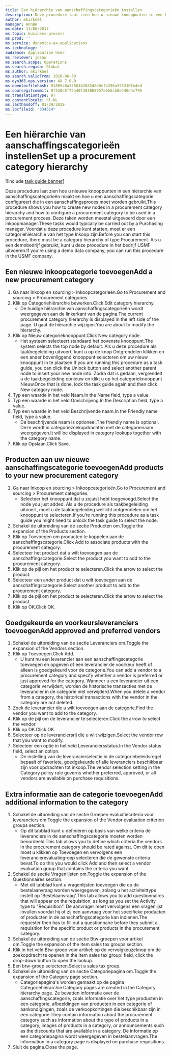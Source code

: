 ```yaml
---
title: Een hiërarchie van aanschaffingscategorieën instellen
description: Deze procedure laat zien hoe u nieuwe knooppunten in een hiërarchie van aanschaffingscategorieën maakt en hoe u een aanschaffingscategorie configureert die in een aanschaffingsproces moet worden gebruikt.
author: mkirknel
manager: AnnBe
ms.date: 11/06/2017
ms.topic: business-process
ms.prod: ''
ms.service: dynamics-ax-applications
ms.technology: ''
audience: Application User
ms.reviewer: josaw
ms.search.scope: Operations
ms.search.region: Global
ms.author: mkirknel
ms.search.validFrom: 2016-06-30
ms.dyn365.ops.version: AX 7.0.0
ms.openlocfilehash: 01809a8a3256342682d8a9cfb296a355310fe4ed
ms.sourcegitcommit: 0f530e5f72a40f383868957a6b5cb0e446e4c795
ms.translationtype: HT
ms.contentlocale: nl-NL
ms.lasthandoff: 01/29/2019
ms.locfileid: "334514"
---
```

# <a name="set-up-a-procurement-category-hierarchy"></a><span data-ttu-id="1f588-103">Een hiërarchie van aanschaffingscategorieën instellen</span><span class="sxs-lookup"><span data-stu-id="1f588-103">Set up a procurement category hierarchy</span></span>

[!include [task guide banner](../../includes/task-guide-banner.md)]

<span data-ttu-id="1f588-104">Deze procedure laat zien hoe u nieuwe knooppunten in een hiërarchie van aanschaffingscategorieën maakt en hoe u een aanschaffingscategorie configureert die in een aanschaffingsproces moet worden gebruikt.</span><span class="sxs-lookup"><span data-stu-id="1f588-104">This procedure shows you how to create new nodes in a procurement category hierarchy and how to configure a procurement category to be used in a procurement process.</span></span> <span data-ttu-id="1f588-105">Deze taken worden meestal uitgevoerd door een inkoopmanager.</span><span class="sxs-lookup"><span data-stu-id="1f588-105">These tasks would typically be carried out by a Purchasing manager.</span></span> <span data-ttu-id="1f588-106">Voordat u deze procedure kunt starten, moet er een categoriehiërarchie van het type Inkoop zijn.</span><span class="sxs-lookup"><span data-stu-id="1f588-106">Before you can start this procedure, there must be a category hierarchy of type Procurement.</span></span> <span data-ttu-id="1f588-107">Als u een demobedrijf gebruikt, kunt u deze procedure in het bedrijf USMF uitvoeren.</span><span class="sxs-lookup"><span data-stu-id="1f588-107">If you're using a demo data company, you can run this procedure in the USMF company.</span></span>


## <a name="add-a-new-procurement-category"></a><span data-ttu-id="1f588-108">Een nieuwe inkoopcategorie toevoegen</span><span class="sxs-lookup"><span data-stu-id="1f588-108">Add a new procurement category</span></span>
1. <span data-ttu-id="1f588-109">Ga naar Inkoop en sourcing > Inkoopcategorieën.</span><span class="sxs-lookup"><span data-stu-id="1f588-109">Go to Procurement and sourcing > Procurement categories.</span></span>
2. <span data-ttu-id="1f588-110">Klik op Categoriehiërarchie bewerken.</span><span class="sxs-lookup"><span data-stu-id="1f588-110">Click Edit category hierarchy.</span></span>
    * <span data-ttu-id="1f588-111">De huidige hiërarchie van aanschaffingscategorieën wordt weergegeven aan de linkerkant van de pagina.</span><span class="sxs-lookup"><span data-stu-id="1f588-111">The current procurement category hierarchy is displayed in the left side of the page.</span></span> <span data-ttu-id="1f588-112">U gaat de hiërarchie wijzigen.</span><span class="sxs-lookup"><span data-stu-id="1f588-112">You  are about to modify the hierarchy.</span></span>  
3. <span data-ttu-id="1f588-113">Klik op Nieuw categorieknooppunt.</span><span class="sxs-lookup"><span data-stu-id="1f588-113">Click New category node.</span></span>
    * <span data-ttu-id="1f588-114">Het systeem selecteert standaard het bovenste knooppunt.</span><span class="sxs-lookup"><span data-stu-id="1f588-114">The system selects the top node by default.</span></span> <span data-ttu-id="1f588-115">Als u deze procedure als taakbegeleiding uitvoert, kunt u op de knop Ontgrendelen klikken en een ander bovenliggend knooppunt selecteren om uw nieuw knooppunt in te plaatsen.</span><span class="sxs-lookup"><span data-stu-id="1f588-115">If you are running this procedure as a task guide, you can click the Unlock button and select another parent node to insert your new node into.</span></span> <span data-ttu-id="1f588-116">Zodra dat is gedaan, vergrendelt u de taakbegeleiding opnieuw en klikt u op het categorieknooppunt Nieuw.</span><span class="sxs-lookup"><span data-stu-id="1f588-116">Once that is done, lock the task guide again and then click New category node.</span></span>  
4. <span data-ttu-id="1f588-117">Typ een waarde in het veld Naam.</span><span class="sxs-lookup"><span data-stu-id="1f588-117">In the Name field, type a value.</span></span>
5. <span data-ttu-id="1f588-118">Typ een waarde in het veld Omschrijving.</span><span class="sxs-lookup"><span data-stu-id="1f588-118">In the Description field, type a value.</span></span>
6. <span data-ttu-id="1f588-119">Typ een waarde in het veld Beschrijvende naam.</span><span class="sxs-lookup"><span data-stu-id="1f588-119">In the Friendly name field, type a value.</span></span>
    * <span data-ttu-id="1f588-120">De beschrijvende naam is optioneel.</span><span class="sxs-lookup"><span data-stu-id="1f588-120">The friendly name is optional.</span></span> <span data-ttu-id="1f588-121">Deze wordt in categoriezoekopdrachten met de categorienaam weergegeven.</span><span class="sxs-lookup"><span data-stu-id="1f588-121">It will be displayed in category lookups together with the category name.</span></span>  
7. <span data-ttu-id="1f588-122">Klik op Opslaan.</span><span class="sxs-lookup"><span data-stu-id="1f588-122">Click Save.</span></span>

## <a name="add-products-to-your-new-procurement-category"></a><span data-ttu-id="1f588-123">Producten aan uw nieuwe aanschaffingscategorie toevoegen</span><span class="sxs-lookup"><span data-stu-id="1f588-123">Add products to your new procurement category</span></span>
1. <span data-ttu-id="1f588-124">Ga naar Inkoop en sourcing > Inkoopcategorieën.</span><span class="sxs-lookup"><span data-stu-id="1f588-124">Go to Procurement and sourcing > Procurement categories.</span></span>
    * <span data-ttu-id="1f588-125">Selecteer het knooppunt dat u zojuist hebt toegevoegd.</span><span class="sxs-lookup"><span data-stu-id="1f588-125">Select the node you just added.</span></span> <span data-ttu-id="1f588-126">Als u de procedure als taakbegeleiding uitvoert, moet u de taakbegeleiding wellicht ontgrendelen om het knooppunt te selecteren.</span><span class="sxs-lookup"><span data-stu-id="1f588-126">If you’re running this procedure as a task guide you might need to unlock the task guide to select the node.</span></span>  
2. <span data-ttu-id="1f588-127">Schakel de uitbreiding van de sectie Producten om.</span><span class="sxs-lookup"><span data-stu-id="1f588-127">Toggle the expansion of the Products section.</span></span>
3. <span data-ttu-id="1f588-128">Klik op Toevoegen om producten te koppelen aan de aanschaffingscategorie.</span><span class="sxs-lookup"><span data-stu-id="1f588-128">Click Add to associate products with the procurement category.</span></span>
4. <span data-ttu-id="1f588-129">Selecteer het product dat u wilt toevoegen aan de aanschaffingscategorie.</span><span class="sxs-lookup"><span data-stu-id="1f588-129">Select the product you want to add to the procurement category.</span></span>
5. <span data-ttu-id="1f588-130">Klik op de pijl om het product te selecteren.</span><span class="sxs-lookup"><span data-stu-id="1f588-130">Click the arrow to select the product.</span></span>
6. <span data-ttu-id="1f588-131">Selecteer een ander product dat u wilt toevoegen aan de aanschaffingscategorie.</span><span class="sxs-lookup"><span data-stu-id="1f588-131">Select another product to add to the procurement category.</span></span>
7. <span data-ttu-id="1f588-132">Klik op de pijl om het product te selecteren.</span><span class="sxs-lookup"><span data-stu-id="1f588-132">Click the arrow to select the product.</span></span>
8. <span data-ttu-id="1f588-133">Klik op OK.</span><span class="sxs-lookup"><span data-stu-id="1f588-133">Click OK.</span></span>

## <a name="add-approved-and-preferred-vendors"></a><span data-ttu-id="1f588-134">Goedgekeurde en voorkeursleveranciers toevoegen</span><span class="sxs-lookup"><span data-stu-id="1f588-134">Add approved and preferred vendors</span></span>
1. <span data-ttu-id="1f588-135">Schakel de uitbreiding van de sectie Leveranciers om.</span><span class="sxs-lookup"><span data-stu-id="1f588-135">Toggle the expansion of the Vendors section.</span></span>
2. <span data-ttu-id="1f588-136">Klik op Toevoegen.</span><span class="sxs-lookup"><span data-stu-id="1f588-136">Click Add.</span></span>
    * <span data-ttu-id="1f588-137">U kunt nu een leverancier aan een aanschaffingscategorie toevoegen en opgeven of een leverancier de voorkeur heeft of alleen is goedgekeurd voor de categorie.</span><span class="sxs-lookup"><span data-stu-id="1f588-137">You can add a vendor to a procurement category and specify whether a vendor is preferred or just approved for the category.</span></span> <span data-ttu-id="1f588-138">Wanneer u een leverancier uit een categorie verwijdert, worden de historische transacties met de leverancier in de categorie niet verwijderd.</span><span class="sxs-lookup"><span data-stu-id="1f588-138">When you delete a vendor from a category, the historical transactions with the vendor in the category are not deleted.</span></span>   
3. <span data-ttu-id="1f588-139">Zoek de leverancier die u wilt toevoegen aan de categorie.</span><span class="sxs-lookup"><span data-stu-id="1f588-139">Find the vendor you want to add to the category.</span></span>
4. <span data-ttu-id="1f588-140">Klik op de pijl om de leverancier te selecteren.</span><span class="sxs-lookup"><span data-stu-id="1f588-140">Click the arrow to select the vendor.</span></span>
5. <span data-ttu-id="1f588-141">Klik op OK.</span><span class="sxs-lookup"><span data-stu-id="1f588-141">Click OK.</span></span>
6. <span data-ttu-id="1f588-142">Selecteer op de leveranciersrij die u wilt wijzigen.</span><span class="sxs-lookup"><span data-stu-id="1f588-142">Select the vendor row that you want to modify.</span></span>
7. <span data-ttu-id="1f588-143">Selecteer een optie in het veld Leveranciersstatus.</span><span class="sxs-lookup"><span data-stu-id="1f588-143">In the Vendor status field, select an option.</span></span>
    * <span data-ttu-id="1f588-144">De instelling van de leverancierselectie in de categoriebeleidsregel bepaalt of favoriete, goedgekeurde of alle leveranciers beschikbaar zijn voor opdrachten tot inkoop.</span><span class="sxs-lookup"><span data-stu-id="1f588-144">The vendor selection setting in the Category policy rule governs whether preferred, approved, or all vendors are available on purchase requisitions.</span></span>   

## <a name="add-additional-information-to-the-category"></a><span data-ttu-id="1f588-145">Extra informatie aan de categorie toevoegen</span><span class="sxs-lookup"><span data-stu-id="1f588-145">Add additional information to the category</span></span>
1. <span data-ttu-id="1f588-146">Schakel de uitbreiding van de sectie Groepen evaluatiecriteria voor leveranciers om.</span><span class="sxs-lookup"><span data-stu-id="1f588-146">Toggle the expansion of the Vendor evaluation criterion groups section.</span></span>
    * <span data-ttu-id="1f588-147">Op dit tabblad kunt u definiëren op basis van welke criteria de leveranciers in de aanschaffingscategorie moeten worden beoordeeld.</span><span class="sxs-lookup"><span data-stu-id="1f588-147">This tab allows you to define which criteria the vendors in the procurement category should be rated against.</span></span> <span data-ttu-id="1f588-148">Om dit te doen moet u klikken op Toevoegen en vervolgens een leverancierevaluatiegroep selecteren die de gewenste criteria bevat.</span><span class="sxs-lookup"><span data-stu-id="1f588-148">To do this you would click Add and then select a vendor evaluation group that contains the criteria you want.</span></span>  
2. <span data-ttu-id="1f588-149">Schakel de sectie Vragenlijsten om.</span><span class="sxs-lookup"><span data-stu-id="1f588-149">Toggle the expansion of the Questionnaires section.</span></span>
    * <span data-ttu-id="1f588-150">Met dit tabblad kunt u vragenlijsten toevoegen die op de bestelaanvraag worden weergegeven, zolang u het activiteittype instelt op 'Bestelaanvraag'.</span><span class="sxs-lookup"><span data-stu-id="1f588-150">This tab allows you to add questionnaires that will appear on the requisition, as long as you set the Activity type to "Requisition".</span></span> <span data-ttu-id="1f588-151">De aanvrager moet vervolgens een vragenlijst invullen voordat hij of zij een aanvraag voor het specifieke producten of producten in de aanschaffingscategorie kan indienen.</span><span class="sxs-lookup"><span data-stu-id="1f588-151">The requester then has to fill out a questionnaire before they submit a requisition for the specific product or products in the procurement category.</span></span>  
3. <span data-ttu-id="1f588-152">Schakel de uitbreiding van de sectie Btw-groepen voor artikel om.</span><span class="sxs-lookup"><span data-stu-id="1f588-152">Toggle the expansion of the Item sales tax groups section.</span></span>
4. <span data-ttu-id="1f588-153">Klik in het veld Btw-groep voor artikel: op de vervolgkeuzeknop om de zoekopdracht te openen.</span><span class="sxs-lookup"><span data-stu-id="1f588-153">In the Item sales tax group: field, click the drop-down button to open the lookup.</span></span>
5. <span data-ttu-id="1f588-154">Een btw-groep selecteren.</span><span class="sxs-lookup"><span data-stu-id="1f588-154">Select a sales tax group.</span></span>
6. <span data-ttu-id="1f588-155">Schakel de uitbreiding van de sectie Categoriepagina om.</span><span class="sxs-lookup"><span data-stu-id="1f588-155">Toggle the expansion of the Category page section.</span></span>
    * <span data-ttu-id="1f588-156">Categoriepagina's worden gemaakt op de pagina Categoriehiërarchie.</span><span class="sxs-lookup"><span data-stu-id="1f588-156">Category pages are created in the Category hierarchy page.</span></span> <span data-ttu-id="1f588-157">Ze bevatten informatie over de aanschaffingscategorie, zoals informatie over het type producten in een categorie, afbeeldingen van producten in een categorie of aankondigingen, zoals de verkoopkortingen die beschikbaar zijn in een categorie.</span><span class="sxs-lookup"><span data-stu-id="1f588-157">They contain information about the procurement category such as information about the type of products in a category, images of products in a category, or announcements such as the discounts that are available in a category.</span></span> <span data-ttu-id="1f588-158">De informatie op een categoriepagina wordt weergegeven in bestelaanvragen.</span><span class="sxs-lookup"><span data-stu-id="1f588-158">The information in a category page is displayed on purchase requisitions.</span></span>  
7. <span data-ttu-id="1f588-159">Sluit de pagina.</span><span class="sxs-lookup"><span data-stu-id="1f588-159">Close the page.</span></span>

